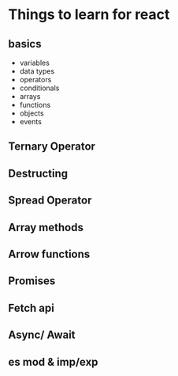 # Things to learn for react
<!-- late in the game -->

## basics
- variables
- data types
- operators
- conditionals
- arrays
- functions
- objects
- events

## Ternary Operator
## Destructing
## Spread Operator
## Array methods
## Arrow functions
## Promises
## Fetch api
## Async/ Await
## es mod & imp/exp

